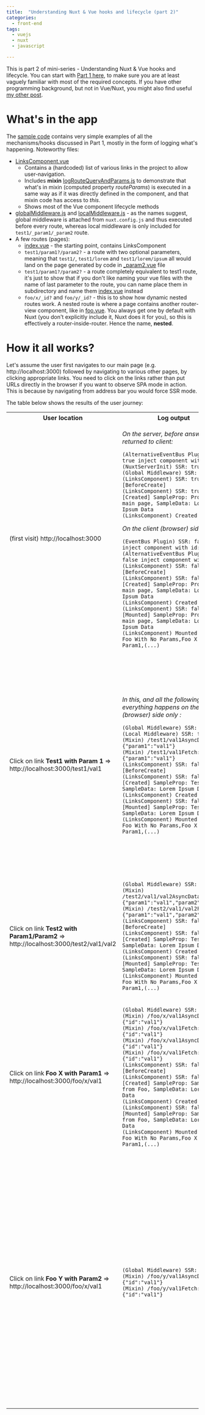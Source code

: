 ```yaml
---
title:  "Understanding Nuxt & Vue hooks and lifecycle (part 2)"
categories:
  - front-end
tags: 
  - vuejs
  - nuxt
  - javascript

---
```


This is part 2 of mini-series - Understanding Nuxt & Vue hooks and lifecycle. You can start with [Part 1 here](https://tech.onestopbeauty.online/front-end/understanding-nuxt-vue-hooks-and-lifecycle-part1/), to make sure you are at least vaguely familiar with most of the required concepts. If you have other programming background, but not in Vue/Nuxt, you might also find useful [my other post](https://tech.onestopbeauty.online/high-level/quick-guide-to-javascript-ecosystem-from-senior-java-dev-pov/).  

# What's in the app 
The [sample code](https://github.com/lilianaziolek/blog-examples/blob/master/dry-examples) contains very simple examples of all the mechanisms/hooks discussed in Part 1, mostly in the form of logging what's happening. Noteworthy files:
* [LinksComponent.vue](https://github.com/lilianaziolek/blog-examples/blob/master/dry-examples/components/LinksComponent.vue)
  * Contains a (hardcoded) list of various links in the project to allow user-navigation. 
  * Includes **mixin** [logRouteQueryAndParams.js](https://github.com/lilianaziolek/blog-examples/blob/master/dry-examples/mixins/logRouteQueryAndParams.js) to demonstrate that what's in mixin (computed property *routeParams*) is executed in a same way as if it was directly defined in the component, and that mixin code has access to *this*.
  * Shows most of the Vue component lifecycle methods  
* [globalMiddleware.js](https://github.com/lilianaziolek/blog-examples/blob/master/dry-examples/middleware/globalMiddleware.js) and [localMiddleware.js](https://github.com/lilianaziolek/blog-examples/blob/master/dry-examples/middleware/localMiddleware.js) - as the names suggest, global middleware is attached from `nuxt.config.js` and thus executed before every route, whereas local middleware is only included for `test1/_param1/_param2` route. 
* A few routes (pages):
  * [index.vue](https://github.com/lilianaziolek/blog-examples/blob/master/dry-examples/pages/index.vue) - the starting point, contains LinksComponent
  * `test1/param1?/param2?` - a route with two optional parameters, meaning that `test1/`, `test1/lorem` and `test1/lorem/ipsum` all would land on the page generated by code in [_param2.vue](https://github.com/lilianaziolek/blog-examples/blob/master/dry-examples/pages/test1/_param1/_param2.vue) file
  * `test1/param1?/param2?` - a route completely equivalent to test1 route, it's just to show that if you don't like naming your vue files with the name of last parameter to the route, you can name place them in subdirectory and name them [index.vue](https://github.com/lilianaziolek/blog-examples/blob/master/dry-examples/pages/test2/_param1/_param2/index.vue) instead
  * `foo/x/_id?` and `foo/y/_id?` - this is to show how dynamic nested routes work. A nested route is where a page contains another router-view component, like in [foo.vue](https://github.com/lilianaziolek/blog-examples/blob/master/dry-examples/pages/foo.vue). You always get one by default with Nuxt (you don't explicitly include it, Nuxt does it for you), so this is effectively a router-inside-router. Hence the name, **nested**.

# How it all works? 
Let's assume the user first navigates to our main page (e.g. http://localhost:3000) followed by navigating to various other pages, by clicking appropriate links. You need to click on the links rather than put URLs directly in the browser if you want to observe SPA mode in action. This is because by navigating from address bar you would force SSR mode.

The table below shows the results of the user journey:

<table>
<tr>
<th>User location</th>
<th>Log output</th>
<th>What's happening?</th>
</tr>

<tr><td>(first visit) http://localhost:3000</td><td>

*On the server, before answer returned to client:*  
```
(AlternativeEventBus Plugin) SSR: true inject component with id: 4                                                                                                                                                                                 
(NuxtServerInit) SSR: true
(Global Middleware) SSR: true
(LinksComponent) SSR: true [BeforeCreate]
(LinksComponent) SSR: true [Created] SampleProp: Prop from main page, SampleData: Lorem Ipsum Data
(LinksComponent) Created Refs:
```
*On the client (browser) side:*
```
(EventBus Plugin) SSR: false inject component with id: 1
(AlternativeEventBus Plugin) SSR: false inject component with id: 2
(LinksComponent) SSR: false [BeforeCreate]
(LinksComponent) SSR: false [Created] SampleProp: Prop from main page, SampleData: Lorem Ipsum Data
(LinksComponent) Created Refs:
(LinksComponent) SSR: false [Mounted] SampleProp: Prop from main page, SampleData: Lorem Ipsum Data
(LinksComponent) Mounted Refs: Foo With No Params,Foo X With Param1,(...)
```
</td><td>

* globalMiddleware is only executed in SSR in this call
* *AlternativeEventBus Plugin* id is different on client and server (if this is not the case for you, refresh the page, as ID on the server will change on subsequent SSR calls). That's because this plugin's code is executed on both client and server, and both sides create an object.
* *EventBus Plugin* is only setup on the client. I'll write more about eventBus concept in a separate post 
* beforeCreate and created are called on both server and client
* Mounted is only called on the client
* this.$refs are only populated in Mounted
</td></tr>

<tr><td>Click on link <b>Test1 with Param 1</b> => http://localhost:3000/test1/val1</td><td>

*In this, and all the following calls everything happens on the client (browser) side only :*
```
(Global Middleware) SSR: false
(Local Middleware) SSR: false
(Mixin) /test1/val1AsyncData: {"param1":"val1"}
(Mixin) /test1/val1Fetch: {"param1":"val1"}
(LinksComponent) SSR: false [BeforeCreate]
(LinksComponent) SSR: false [Created] SampleProp: Test1, SampleData: Lorem Ipsum Data
(LinksComponent) Created Refs: 
(LinksComponent) SSR: false [Mounted] SampleProp: Test1, SampleData: Lorem Ipsum Data
(LinksComponent) Mounted Refs: Foo With No Params,Foo X With Param1,(...)
```
</td><td>

* Global Middleware, and now also local middleware, are processed on the client.
* Mixin code from *logRouteQueryAndParams* for fetch and asyncData is now called. Note, it was not called on home page - that's because index.vue does not include it as mixin, and _param2.vue does. LinksComponent does contain this mixin too, but **asyncData and fetch are not called for components**
* all Vue lifecycle hooks from LinksComponent are called again, because the route has changed and the instance of LinksComponent that was used in index.vue would now be destroyed and a new one created 
</td></tr>

<tr><td>Click on link <b>Test2 with Param1/Param2</b> => http://localhost:3000/test2/val1/val2</td><td>

```
(Global Middleware) SSR: false
(Mixin) /test2/val1/val2AsyncData: {"param1":"val1","param2":"val2"}
(Mixin) /test2/val1/val2Fetch: {"param1":"val1","param2":"val2"}
(LinksComponent) SSR: false [BeforeCreate]
(LinksComponent) SSR: false [Created] SampleProp: Test32, SampleData: Lorem Ipsum Data
(LinksComponent) Created Refs: 
(LinksComponent) SSR: false [Mounted] SampleProp: Test2, SampleData: Lorem Ipsum Data
(LinksComponent) Mounted Refs: Foo With No Params,Foo X With Param1,(...)
```
</td><td>

* Global Middleware is processed on the client. Local is not as it was not attached to this route.
* Mixin code from *logRouteQueryAndParams* for fetch and asyncData is now called.
* all Vue lifecycle hooks from LinksComponent are called  
</td></tr>

<tr><td>Click on link <b>Foo X with Param1</b> => http://localhost:3000/foo/x/val1</td><td>

```
(Global Middleware) SSR: false
(Mixin) /foo/x/val1AsyncData: {"id":"val1"}
(Mixin) /foo/x/val1Fetch: {"id":"val1"}
(Mixin) /foo/x/val1AsyncData: {"id":"val1"}
(Mixin) /foo/x/val1Fetch: {"id":"val1"}
(LinksComponent) SSR: false [BeforeCreate]
(LinksComponent) SSR: false [Created] SampleProp: SampleProp from Foo, SampleData: Lorem Ipsum Data
(LinksComponent) Created Refs: 
(LinksComponent) SSR: false [Mounted] SampleProp: SampleProp from Foo, SampleData: Lorem Ipsum Data
(LinksComponent) Mounted Refs: Foo With No Params,Foo X With Param1,(...)
```
</td><td>

* Global Middleware is processed on the client.
* Mixin code from *logRouteQueryAndParams* for fetch and asyncData is now called - TWICE! This is because both foo.vue, and foo/x/_id.vue include the mixin, and both are pages. In reality, you wouldn't normally have the same fetch included in parent and nested route, so the fetch/asyncData would not be doing the same thing.
* all Vue lifecycle hooks from LinksComponent are called
</td></tr>

<tr><td>Click on link <b>Foo Y with Param2</b> => http://localhost:3000/foo/x/val1</td><td>

```
(Global Middleware) SSR: false
(Mixin) /foo/y/val1AsyncData: {"id":"val1"}
(Mixin) /foo/y/val1Fetch: {"id":"val1"}
```
</td><td>

* Oh dear! What just happened?! Why is this output so different than for Foo X? This is because we are navigating within a nested route now. The app is smart enough to know that the shell (foo.vue) has not changed between foo/x/val1 and foo/y/val1 - it's only the nested part (x/_id.vue vs y/_id.vue) that has changed. Therefore, there is no point regenerating anything related to foo.vue. We only execute what's specific to y/_id.vue - and this file does not contain a separate LinksComponent, so does not generate its lifecycle methods. 
* Global Middleware is still processed on the client.
* Mixin code from *logRouteQueryAndParams* for fetch and asyncData is now called - but only for foo/y/_id.vue
</td></tr>

</table>

 
